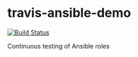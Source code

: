 # travis-ansible-demo
[![Build Status](https://travis-ci.com/buluma/travis-ansible-demo.svg?branch=main)](https://travis-ci.com/buluma/travis-ansible-demo)

Continuous testing of Ansible roles
